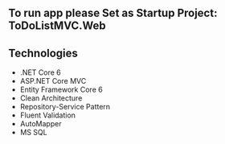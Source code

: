## To run app please Set as Startup Project: ToDoListMVC.Web

## Technologies
* .NET Core 6
* ASP.NET Core MVC
* Entity Framework Core 6
* Clean Architecture
* Repository-Service Pattern
* Fluent Validation
* AutoMapper
* MS SQL
